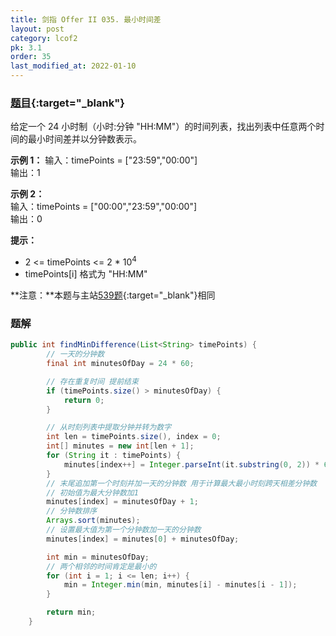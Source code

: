 ```yaml
---
title: 剑指 Offer II 035. 最小时间差
layout: post
category: lcof2
pk: 3.1
order: 35
last_modified_at: 2022-01-10
---
```


### [题目](https://leetcode-cn.com/problems/569nqc/){:target="_blank"}

给定一个 24 小时制（小时:分钟 "HH:MM"）的时间列表，找出列表中任意两个时间的最小时间差并以分钟数表示。

**示例 1：**
输入：timePoints = ["23:59","00:00"]  
输出：1

**示例 2：**  
输入：timePoints = ["00:00","23:59","00:00"]  
输出：0

**提示：**
- 2 <= timePoints <= 2 * 10<sup>4</sup>
- timePoints[i] 格式为 "HH:MM"

**注意：**本题与主站[539题](https://leetcode-cn.com/minimum-time-difference/){:target="_blank"}相同

### 题解

```java
public int findMinDifference(List<String> timePoints) {
        // 一天的分钟数
        final int minutesOfDay = 24 * 60;

        // 存在重复时间 提前结束
        if (timePoints.size() > minutesOfDay) {
            return 0;
        }

        // 从时刻列表中提取分钟并转为数字
        int len = timePoints.size(), index = 0;
        int[] minutes = new int[len + 1];
        for (String it : timePoints) {
            minutes[index++] = Integer.parseInt(it.substring(0, 2)) * 60 + Integer.parseInt(it.substring(3, 5));
        }
        // 末尾追加第一个时刻并加一天的分钟数 用于计算最大最小时刻跨天相差分钟数
        // 初始值为最大分钟数加1
        minutes[index] = minutesOfDay + 1;
        // 分钟数排序
        Arrays.sort(minutes);
        // 设置最大值为第一个分钟数加一天的分钟数
        minutes[index] = minutes[0] + minutesOfDay;

        int min = minutesOfDay;
        // 两个相邻的时间肯定是最小的
        for (int i = 1; i <= len; i++) {
            min = Integer.min(min, minutes[i] - minutes[i - 1]);
        }

        return min;
    }
```